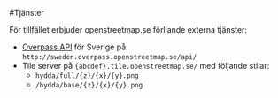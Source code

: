 #Tjänster

För tillfället erbjuder openstreetmap.se förljande externa tjänster:

- [Overpass API](http://wiki.openstreetmap.org/wiki/Overpass_API) för Sverige på `http://sweden.overpass.openstreetmap.se/api/`
- Tile server på `{abcdef}.tile.openstreetmap.se/` med följande stilar:
  - `hydda/full/{z}/{x}/{y}.png`
  - `/hydda/base/{z}/{x}/{y}.png`